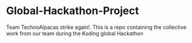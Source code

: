 Global-Hackathon-Project
========================

Team TechnoAlpacas strike again!. This is a repo containing the collective work from our team during the Koding global Hackathon
